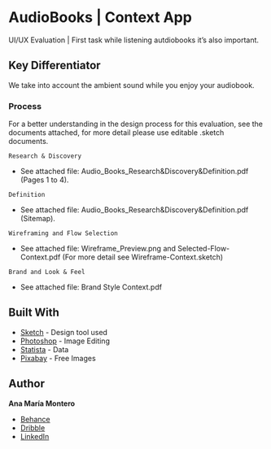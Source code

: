 # AudioBooks | Context App 
UI/UX Evaluation | First task while listening autdiobooks it’s also important.

## Key Differentiator
We take into account the ambient sound while you enjoy your audiobook.

### Process
For a better understanding in the design process for this evaluation, see the documents attached, for more detail please use editable .sketch documents.

```
Research & Discovery 
```
- See attached file: Audio_Books_Research&Discovery&Definition.pdf (Pages 1 to 4).
```
Definition
```
- See attached file: Audio_Books_Research&Discovery&Definition.pdf  (Sitemap). 
```
Wireframing and Flow Selection 
```
- See attached file: Wireframe_Preview.png and Selected-Flow-Context.pdf (For more detail see Wireframe-Context.sketch)
```
Brand and Look & Feel 
```
- See attached file: Brand Style Context.pdf

## Built With

* [Sketch](https://www.sketchapp.com/) - Design tool used
* [Photoshop](https://www.adobe.com/products/photoshop.html) - Image Editing
* [Statista](https://www.statista.com) - Data 
* [Pixabay](https://pixabay.com/en/) - Free Images 


## Author

**Ana María Montero**
- [Behance](https://www.behance.net/anamonba)
- [Dribble](https://dribbble.com/anamonba)
- [LinkedIn](https://www.linkedin.com/in/anamonba/)

